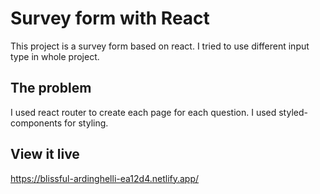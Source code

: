 # Survey form with React

This project is a survey form based on react. I tried to use different input type in whole project.

## The problem

I used react router to create each page for each question.
I used styled-components for styling.

## View it live

https://blissful-ardinghelli-ea12d4.netlify.app/
